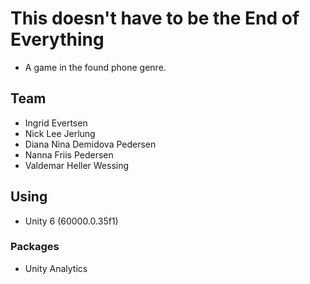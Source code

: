 # This doesn't have to be the End of Everything

- A game in the found phone genre.

## Team
- Ingrid Evertsen
- Nick Lee Jerlung
- Diana Nina Demidova Pedersen
- Nanna Friis Pedersen
- Valdemar Heller Wessing


## Using
- Unity 6 (60000.0.35f1)

### Packages
- Unity Analytics
